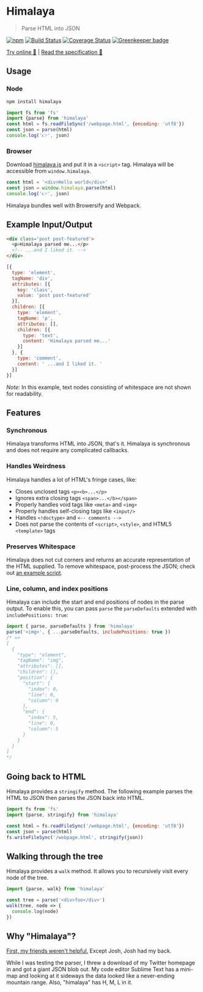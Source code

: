 # Himalaya

> Parse HTML into JSON

[![npm](https://img.shields.io/npm/v/himalaya.svg)](https://www.npmjs.com/package/himalaya)
[![Build Status](https://travis-ci.org/andrejewski/himalaya.svg?branch=master)](https://travis-ci.org/andrejewski/himalaya)
[![Coverage Status](https://coveralls.io/repos/github/andrejewski/himalaya/badge.svg?branch=master)](https://coveralls.io/github/andrejewski/himalaya?branch=master)
[![Greenkeeper badge](https://badges.greenkeeper.io/andrejewski/himalaya.svg)](https://greenkeeper.io/)

[Try online 🚀](http://andrejewski.github.io/himalaya)
|
[Read the specification 📖](https://github.com/andrejewski/himalaya/blob/master/text/ast-spec-v1.md)

## Usage

### Node
```bash
npm install himalaya
```

```js
import fs from 'fs'
import {parse} from 'himalaya'
const html = fs.readFileSync('/webpage.html', {encoding: 'utf8'})
const json = parse(html)
console.log('👉', json)
```

### Browser
Download [himalaya.js](https://github.com/andrejewski/himalaya/blob/master/docs/dist/himalaya.js) and put it in a `<script>` tag. Himalaya will be accessible from `window.himalaya`.

```js
const html = '<div>Hello world</div>'
const json = window.himalaya.parse(html)
console.log('👉', json)
```

Himalaya bundles well with Browersify and Webpack.

## Example Input/Output

```html
<div class='post post-featured'>
  <p>Himalaya parsed me...</p>
  <!-- ...and I liked it. -->
</div>
```

```js
[{
  type: 'element',
  tagName: 'div',
  attributes: [{
    key: 'class',
    value: 'post post-featured'
  }],
  children: [{
    type: 'element',
    tagName: 'p',
    attributes: [],
    children: [{
      type: 'text',
      content: 'Himalaya parsed me...'
    }]
  }, {
    type: 'comment',
    content: ' ...and I liked it. '
  }]
}]
```

*Note:* In this example, text nodes consisting of whitespace are not shown for readability.

## Features

### Synchronous
Himalaya transforms HTML into JSON, that's it. Himalaya is synchronous and does not require any complicated callbacks.

### Handles Weirdness
Himalaya handles a lot of HTML's fringe cases, like:
- Closes unclosed tags `<p><b>...</p>`
- Ignores extra closing tags `<span>...</b></span>`
- Properly handles void tags like `<meta>` and `<img>`
- Properly handles self-closing tags like `<input/>`
- Handles `<!doctype>` and `<-- comments -->`
- Does not parse the contents of `<script>`, `<style>`, and HTML5 `<template>` tags

### Preserves Whitespace
Himalaya does not cut corners and returns an accurate representation of the HTML supplied. To remove whitespace, post-process the JSON; check out [an example script](https://gist.github.com/andrejewski/773487d4f4a46b16865405d7b74eabf9).

### Line, column, and index positions
Himalaya can include the start and end positions of nodes in the parse output.
To enable this, you can pass `parse` the `parseDefaults` extended with `includePositions: true`:

```js
import { parse, parseDefaults } from 'himalaya'
parse('<img>', { ...parseDefaults, includePositions: true })
/* =>
[
  {
    "type": "element",
    "tagName": "img",
    "attributes": [],
    "children": [],
    "position": {
      "start": {
        "index": 0,
        "line": 0,
        "column": 0
      },
      "end": {
        "index": 5,
        "line": 0,
        "column": 5
      }
    }
  }
]
*/
```

## Going back to HTML
Himalaya provides a `stringify` method. The following example parses the HTML to JSON then parses the JSON back into HTML.

```js
import fs from 'fs'
import {parse, stringify} from 'himalaya'

const html = fs.readFileSync('/webpage.html', {encoding: 'utf8'})
const json = parse(html)
fs.writeFileSync('/webpage.html', stringify(json))
```

## Walking through the tree
Himalaya provides a `walk` method. It allows you to recursively visit every node of the tree.

```js
import {parse, walk} from 'himalaya'

const tree = parse('<div>foo</div>')
walk(tree, node => {
  console.log(node)
})
```

## Why "Himalaya"?

[First, my friends weren't helpful.](https://twitter.com/compooter/status/597908517132042240) Except Josh, Josh had my back.

While I was testing the parser, I threw a download of my Twitter homepage in and got a giant JSON blob out. My code editor Sublime Text has a mini-map and looking at it sideways the data looked like a never-ending mountain range. Also, "himalaya" has H, M, L in it.
